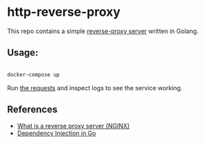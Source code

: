 # http-reverse-proxy

This repo contains a simple [reverse-proxy server](https://en.wikipedia.org/wiki/Reverse_proxy) written in Golang.

## Usage:

```bash

docker-compose up
```

Run [the requests](./requests.http) and inspect logs to see the service working.

## References

- [What is a reverse proxy server (NGINX)](https://www.nginx.com/resources/glossary/reverse-proxy-server)
- [Dependency Injection in Go](https://blog.drewolson.org/go-dependency-injection-with-wire)
